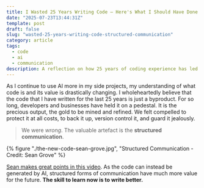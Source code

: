 ```yaml
---
title: I Wasted 25 Years Writing Code — Here's What I Should Have Done Instead
date: "2025-07-23T13:44:31Z"
template: post
draft: false
slug: "wasted-25-years-writing-code-structured-communication"
category: article
tags:
  - code
  - ai
  - communication
description: A reflection on how 25 years of coding experience has led to the realisation that structured communication, not code itself, is the true valuable artifact in the age of AI-generated programming.
---
```


As I continue to use AI more in my side projects, my understanding of what code is and its value is drastically changing. I wholeheartedly believe that the code that I have written for the last 25 years is just a byproduct. For so long, developers and businesses have held it on a pedestal. It is the precious output, the gold to be mined and refined. We felt compelled to protect it at all costs, to back it up, version control it, and guard it jealously.

> We were _wrong_. The valuable artefact is the **structured communication**.

{% figure "./the-new-code-sean-grove.jpg", "Structured Communication - Credit: Sean Grove" %}

[Sean makes great points in this video](https://youtube.com/watch?v=8rABwKRsec4). As the code can instead be generated by AI, structured forms of communication have much more value for the future. **The skill to learn now is to write better.**
